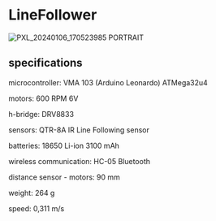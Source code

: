# LineFollower


![PXL_20240106_170523985 PORTRAIT](https://github.com/Thijsva05/LineFollowingRobotThijs/assets/146442788/6c3b1f10-1cb4-4375-aafe-3b91d78da70f)


  
## specifications

microcontroller: VMA 103 (Arduino Leonardo) ATMega32u4

motors: 600 RPM 6V

h-bridge: DRV8833

sensors: QTR-8A IR Line Following sensor

batteries: 18650 Li-ion 3100 mAh

wireless communication: HC-05 Bluetooth

distance sensor - motors: 90 mm

weight: 264 g

speed: 0,311 m/s

